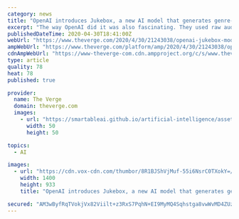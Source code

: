 ```yaml
---
category: news
title: "OpenAI introduces Jukebox, a new AI model that generates genre-specific music with lyrics"
excerpt: "The way OpenAI did it was also fascinating. They used raw audio to train the model — which spits out raw audio in return — instead of using “symbolic music,” like player pianos use, because symbolic music doesn’t include voices."
publishedDateTime: 2020-04-30T18:41:00Z
webUrl: "https://www.theverge.com/2020/4/30/21243038/openai-jukebox-model-raw-audio-lyrics-ai-generated-copyright"
ampWebUrl: "https://www.theverge.com/platform/amp/2020/4/30/21243038/openai-jukebox-model-raw-audio-lyrics-ai-generated-copyright"
cdnAmpWebUrl: "https://www-theverge-com.cdn.ampproject.org/c/s/www.theverge.com/platform/amp/2020/4/30/21243038/openai-jukebox-model-raw-audio-lyrics-ai-generated-copyright"
type: article
quality: 78
heat: 78
published: true

provider:
  name: The Verge
  domain: theverge.com
  images:
    - url: "https://smartableai.github.io/artificial-intelligence/assets/images/organizations/theverge.com-50x50.jpg"
      width: 50
      height: 50

topics:
  - AI

images:
  - url: "https://cdn.vox-cdn.com/thumbor/8R1BJShVjMuf-55i6NsrC0TXokY=/0x0:2000x1333/1400x933/filters:focal(840x507:1160x827):no_upscale()/cdn.vox-cdn.com/uploads/chorus_image/image/66735464/openai_dactyl_one_handed_solve.0.jpeg"
    width: 1400
    height: 933
    title: "OpenAI introduces Jukebox, a new AI model that generates genre-specific music with lyrics"

secured: "AM3wByfRqTVokjVx82Viilt+z3RxS7PqhN+EI9MyMQ4Sqhstga8vwWvMD4ZUz13Hf2hAwFCXK9pYKnkQo+F/6JKq1NB5IsCqigKY5drAlVtFalAcKg4aPJa7gvqPxtVHZO0Ot+5qpiFx/qLKwEfUPk/B3hcmqJCoKMnHAkvxq4+Kf1b9jKRhGhZfUJGY1ITooax3MqhzhsP5bIPSpTnL/I2fElpyy7XP/jltn31FcGDHnvd+57c7tF6Exd7tP9Rk57UaSRzJ+nJnrO8hUcYhQl4NUFaQvyyKcx6E0gIaibigo7pc8U5UJReXPKAWsJ4L+T94InGUarh1ThqMjiOH744QVes8AUAUwdg3VPcNDr9rnkUXvaitoQ3x3xjIusyVymeUKOZTQT2Pw8YSGAZ/RkmTDhi/+98A55ieIW8klzHroSaOIClqd3mXYhaoU39gwCLW8DL7ilWQD0AkmmXqJmtfh5kBm2sCkqYsSiczsWo=;SyQqBMRrD8yYKL0wjJ22Lg=="
---
```


